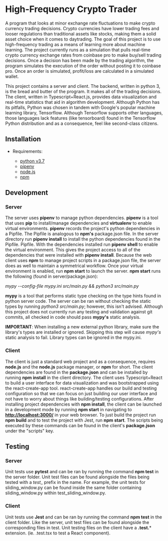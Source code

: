 # High-Frequency Crypto Trader

A program that looks at minor exchange rate fluctuations to make crypto currency trading decisions. Crypto currencies have lower trading fees and looser regulations than traditional assets like stocks, making them a solid asset choice when it comes to daytrading. The goal of this project is to use high-frequency trading as a means of learning more about machine learning. The project currently runs as a simulation that pulls real-time crypto currency exchange rates from coinbase pro to make buy/sell trading decisions. Once a decision has been made by the trading algorithm, the program simulates the execution of the order without posting it to coinbase pro. Once an order is simulated, profit/loss are calculated in a simulated wallet.

This project contains a server and client. The backend, written in python 3, is the bread and butter of the program. It makes all of the trading decisions. The client, written in Typescript+React.js, provides data visualization and real-time statistics that aid in algorithm development. Although Python has its pitfalls, Python was chosen in tandem with Google's popular machine learning library, Tensorflow. Although Tensorflow supports other languages, those languages lack features (like tensorboard) found in the Tensorflow Python distribution and as a consequence, feel like second-class citizens.

## Installation

- Requirements:

  - [python v3.7](https://www.python.org/downloads/)
  - [pipenv](https://pipenv.readthedocs.io/en/latest/)
  - [node.js](https://nodejs.org/en/)
  - [npm](https://www.npmjs.com/get-npm)

## Development

### Server

The server uses **pipenv** to manage python dependencies. **pipenv** is a tool that uses **pip** to install/manage dependencies and **virtualenv** to enable virtual environments. **pipenv** records the project's python dependencies in a Pipfile. The Pipfile is analogous to **npm's** package.json file. In the server directory run **pipenv install** to install the python dependencies found in the Pipfile. Pipfile. With the dependencies installed run **pipenv shell** to enable the virtual environment. This gives the project access to all of the dependencies that were installed with **pipenv install**. Because the web client uses **npm** to manage project scripts in a package.json file, the server does as well to maintain a symmetrical workflow. Once your virtual environment is enabled, run **npm start** to launch the server. **npm start** runs the following (found in server/package.json):

_mypy --config-file mypy.ini src/main.py && python3 src/main.py_

**mypy** is a tool that performs static type checking on the type hints found in python server code. The server can be ran without checking the static types by running _python3 src/main.py_; however, this isn't advised. Although this project does not currently run any testing and validation against git commits, all checked in code should pass **mypy's** static analysis.

**IMPORTANT**: When installing a new external python library, make sure the library's types are installed or ignored. Skipping this step will cause _mypy's_ static analysis to fail. Library types can be ignored in the mypy.ini.

### Client

The client is just a standard web project and as a consequence, requires **node.js** and the **node.js** package manager, or **npm** for short. The client dependencies are found in the **package.json** and can be installed by running **npm install** in the client directory. The client uses Typescript+React to build a user interface for data visualization and was bootstrapped using the react-create-app tool. react-create-app handles our build and testing configuration so that we can focus on just building our user interface and not have to worry about things like building/testing configurations. After installing project dependencies with **npm install**, the client can be launched in a development mode by running **npm start** in navigating to **<http://localhost:3000/>** in your web browser. To just build the project run **npm build** and to test the project with Jest, run **npm start**. The scripts being executed by these commands can be found in the client's **package.json** under the "scripts" key.

## Testing

### Server

Unit tests use **pytest** and can be ran by running the command **npm test** in the server folder. Unit test files can be found alongside the files being tested with a _test__ prefix in the name. For example, the unit tests for sliding_window.py can be found inside the same folder containing sliding_window.py within test_sliding_window.py.

### Client

Unit tests use **Jest** and can be ran by running the command **npm test** in the client folder. Like the server, unit test files can be found alongside the corresponding files in test. Unit testing files on the client have a **.test.*** extension. (ie. .test.tsx to test a React component).
